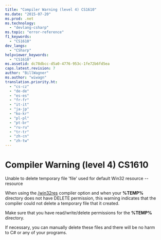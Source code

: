 ```yaml
---
title: "Compiler Warning (level 4) CS1610"
ms.date: "2015-07-20"
ms.prod: .net
ms.technology: 
  - "devlang-csharp"
ms.topic: "error-reference"
f1_keywords: 
  - "CS1610"
dev_langs: 
  - "CSharp"
helpviewer_keywords: 
  - "CS1610"
ms.assetid: dc78dbcc-d5a0-4776-953c-1fe72b6fd5ea
caps.latest.revision: 7
author: "BillWagner"
ms.author: "wiwagn"
translation.priority.ht: 
  - "cs-cz"
  - "de-de"
  - "es-es"
  - "fr-fr"
  - "it-it"
  - "ja-jp"
  - "ko-kr"
  - "pl-pl"
  - "pt-br"
  - "ru-ru"
  - "tr-tr"
  - "zh-cn"
  - "zh-tw"
---
```

# Compiler Warning (level 4) CS1610
Unable to delete temporary file 'file' used for default Win32 resource -- resource  
  
 When using the [/win32res](../../../csharp/language-reference/compiler-options/win32res-compiler-option.md) compiler option and when your **%TEMP%** directory does not have DELETE permission, this warning indicates that the compiler could not delete a temporary file that it created.  
  
 Make sure that you have read/write/delete permissions for the **%TEMP%** directory.  
  
 If necessary, you can manually delete these files and there will be no harm to C# or any of your programs.
